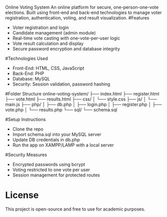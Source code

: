 Online Voting System
An online platform for secure, one-person-one-vote elections. Built using front-end and back-end technologies to manage voter registration, authentication, voting, and result visualization.
#Features
- Voter registration and login
- Candidate management (admin module)
- Real-time vote casting with one-vote-per-user logic
- Vote result calculation and display
- Secure password encryption and database integrity
  
#Technologies Used
- Front-End: HTML, CSS, JavaScript
- Back-End: PHP
- Database: MySQL
- Security: Session validation, password hashing
  
#Folder Structure
online-voting-system/
├── index.html
├── register.html
├── vote.html
├── results.html
├── css/
│   └── style.css
├── js/
│   └── main.js
├── php/
│   ├── db.php
│   ├── login.php
│   ├── register.php
│   ├── vote.php
│   └── results.php
└── sql/
    └── schema.sql
    
#Setup Instructions
- Clone the repo
- Import schema.sql into your MySQL server
- Update DB credentials in db.php
- Run the app on XAMPP/LAMP with a local server
  
#Security Measures
- Encrypted passwords using bcrypt
- Voting restricted to one vote per user
- Session management for protected routes
  
# License
This project is open-source and free to use for academic purposes.


